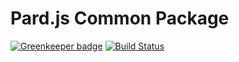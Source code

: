 # Pard.js Common Package

[![Greenkeeper badge](https://badges.greenkeeper.io/pardjs/common-1.svg)](https://greenkeeper.io/)
[![Build Status](https://travis-ci.com/pardjs/common-1.svg?branch=master)](https://travis-ci.com/pardjs/common-1)
